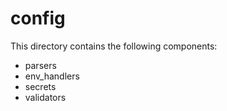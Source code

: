 # config

This directory contains the following components:
- parsers
- env_handlers
- secrets
- validators
